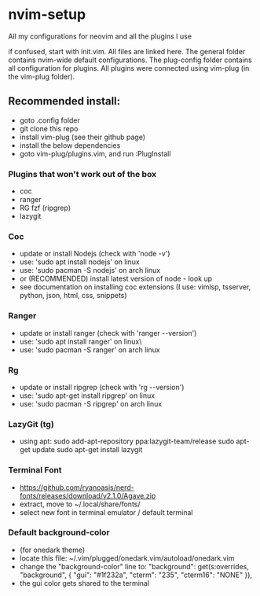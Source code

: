 # nvim-setup
All my configurations for neovim and all the plugins I use

if confused, start with init.vim. All files are linked here. The general folder contains
nvim-wide default configurations. The plug-config folder contains all configuration
for plugins. All plugins were connected using vim-plug (in the vim-plug folder).

## Recommended install:
- goto .config folder
- git clone this repo
- install vim-plug (see their github page)
- install the below dependencies
- goto vim-plug/plugins.vim, and run :PlugInstall

### Plugins that won't work out of the box
- coc
- ranger
- RG fzf (ripgrep)
- lazygit

### Coc
- update or install Nodejs (check with 'node -v')
- use: 'sudo apt install nodejs' on linux
- use: 'sudo pacman -S nodejs' on arch linux
- or (RECOMMENDED) install latest version of node - look up
- see documentation on installing coc extensions (I use: vimlsp, tsserver, python, json, html, css, snippets)

### Ranger
- update or install ranger (check with 'ranger --version')
- use: 'sudo apt install ranger' on linux\
- use: 'sudo pacman -S ranger' on arch linux

### Rg
- update or install ripgrep (check with 'rg --version')
- use: 'sudo apt-get install ripgrep' on linux
- use: 'sudo pacman -S ripgrep' on arch linux

### LazyGit (<leader>tg)
- using apt:
sudo add-apt-repository ppa:lazygit-team/release
sudo apt-get update
sudo apt-get install lazygit

### Terminal Font
- https://github.com/ryanoasis/nerd-fonts/releases/download/v2.1.0/Agave.zip
- extract, move to ~/.local/share/fonts/
- select new font in terminal emulator / default terminal

### Default background-color
- (for onedark theme)
- locate this file: ~/.vim/plugged/onedark.vim/autoload/onedark.vim
- change the "background-color" line to: "background": get(s:overrides, "background", { "gui": "#1f232a", "cterm": "235", "cterm16": "NONE" }),
- the gui color gets shared to the terminal
